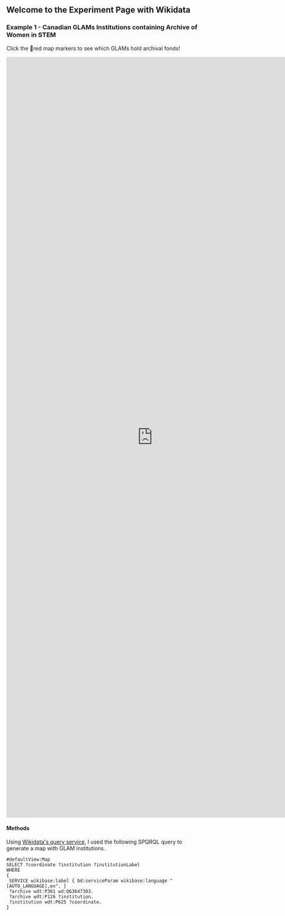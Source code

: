 ## Welcome to the Experiment Page with Wikidata

### Example 1 - Canadian GLAMs Institutions containing Archive of Women in STEM

Click the 🔴red map markers to see which GLAMs hold archival fonds!

<iframe style="width: 80vw; height: 50vh; border: none;" src="https://query.wikidata.org/embed.html#%23defaultView%3AMap%0ASELECT%20%3Fcoordinate%20%3Finstitution%20%3FinstitutionLabel%0AWHERE%20%0A%7B%0A%20SERVICE%20wikibase%3Alabel%20%7B%20bd%3AserviceParam%20wikibase%3Alanguage%20%22%5BAUTO_LANGUAGE%5D%2Cen%22.%20%7D%0A%20%3Farchive%20wdt%3AP361%20wd%3AQ63647303.%0A%20%3Farchive%20wdt%3AP126%20%3Finstitution.%0A%20%3Finstitution%20wdt%3AP625%20%3Fcoordinate.%0A%7D" referrerpolicy="origin" sandbox="allow-scripts allow-same-origin allow-popups"></iframe>

#### Methods
Using [Wikidata's query service](https://query.wikidata.org/), I used the following SPQRQL query to generate a map with GLAM institutions.
```
#defaultView:Map
SELECT ?coordinate ?institution ?institutionLabel
WHERE
{
 SERVICE wikibase:label { bd:serviceParam wikibase:language "[AUTO_LANGUAGE],en". }
 ?archive wdt:P361 wd:Q63647303.
 ?archive wdt:P126 ?institution.
 ?institution wdt:P625 ?coordinate.
}
```
